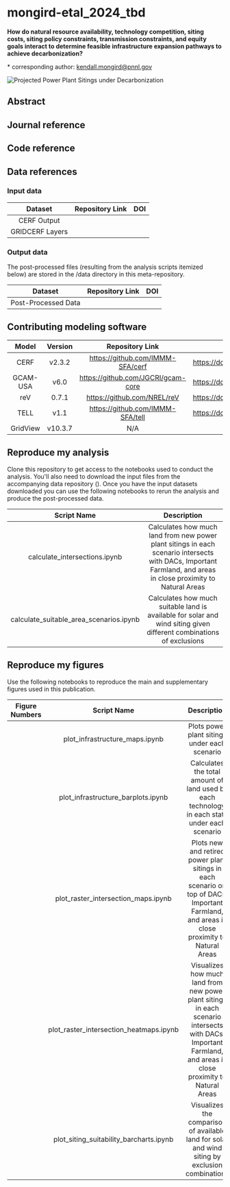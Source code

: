 
# mongird-etal_2024_tbd

**How do natural resource availability, technology competition, siting costs, siting policy constraints, transmission constraints, and equity goals interact to determine feasible infrastructure expansion pathways to achieve decarbonization?**


\* corresponding author: kendall.mongird@pnnl.gov

![Projected Power Plant Sitings under Decarbonization](https://github.com/GODEEEP/mongird-etal_2024_tbd/blob/main/figures/layer_maps/map_clean_grid_west_analysis_combined_environment.png)
## Abstract


## Journal reference


## Code reference

## Data references
### Input data
|       Dataset       |               Repository Link                |               DOI                |
|:-------------------:|:--------------------------------------------:|:--------------------------------:|
|   CERF Output       |  |  |
|  GRIDCERF Layers    | | |

### Output data
The post-processed files (resulting from the analysis scripts itemized below) are stored in the /data directory in this meta-repository.

|       Dataset       |                                Repository Link                                |                   DOI                   |
|:-------------------:|:-----------------------------------------------------------------------------:|:---------------------------------------:|
| Post-Processed Data |  |  |


## Contributing modeling software
|  Model   | Version |         Repository Link          | DOI |
|:--------:|:-------:|:--------------------------------:|:---:|
| CERF |  v2.3.2   | https://github.com/IMMM-SFA/cerf | https://doi.org/10.5281/zenodo.7735212 |
| GCAM-USA |  v6.0   | https://github.com/JGCRI/gcam-core | https://doi.org/10.5281/zenodo.8010145 |
| reV |  0.7.1   | https://github.com/NREL/reV | https://doi.org/10.5281/zenodo.8247528 |
|   TELL   |  v1.1   | https://github.com/IMMM-SFA/tell | https://doi.org/10.5281/zenodo.8264217 |
|   GridView   |  v10.3.7   | N/A | N/A|


## Reproduce my analysis
Clone this repository to get access to the notebooks used to conduct the analysis. You'll also need 
to download the input files from the accompanying data repository (). Once you have the input datasets downloaded you can use the following 
notebooks to rerun the analysis and produce the post-processed data. 

|                Script Name                 |                                Description                                 |
|:------------------------------------------:|:--------------------------------------------------------------------------:|
|        calculate_intersections.ipynb              | Calculates how much land from new power plant sitings in each scenario intersects with DACs, Important Farmland, and areas in close proximity to Natural Areas |
|        calculate_suitable_area_scenarios.ipynb    | Calculates how much suitable land is available for solar and wind siting given different combinations of exclusions |


## Reproduce my figures
Use the following notebooks to reproduce the main and supplementary figures used in this publication.

| Figure Numbers |                Script Name                 |                                  Description                                   | 
|:--------------:|:------------------------------------------:|:------------------------------------------------------------------------------:|
| |        plot_infrastructure_maps.ipynb           | Plots power plant sitings under each scenario |
| |        plot_infrastructure_barplots.ipynb       | Calculates the total amount of land used by each technology in each state under each scenario |
| |        plot_raster_intersection_maps.ipynb      | Plots new and retired power plant sitings in each scenario on top of DACs, Important Farmland, and areas in close proximity to Natural Areas |                                                    
| |        plot_raster_intersection_heatmaps.ipynb  | Visualizes how much land from new power plant sitings in each scenario intersects with DACs, Important Farmland, and areas in close proximity to Natural Areas |
| |        plot_siting_suitability_barcharts.ipynb  | Visualizes the comparison of available land for solar and wind siting by exclusion combinations |
